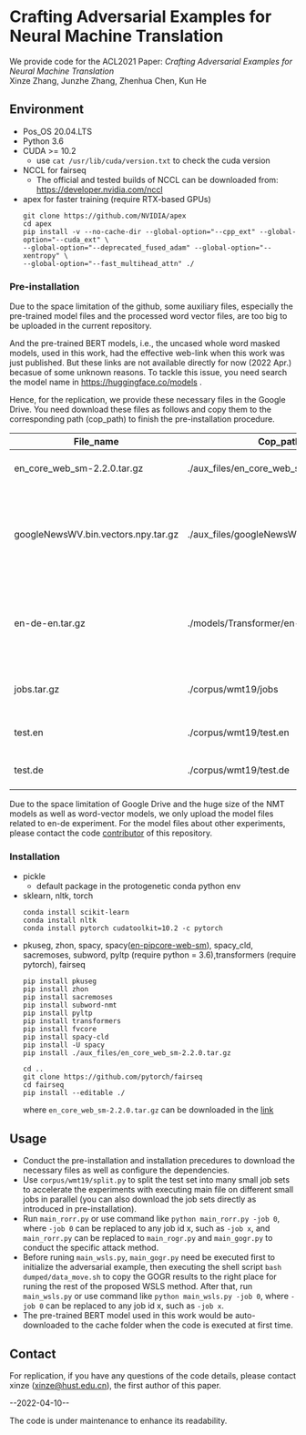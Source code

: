 # Crafting Adversarial Examples for Neural Machine Translation

We provide code for the ACL2021 Paper: *Crafting Adversarial Examples for Neural Machine Translation* \
Xinze Zhang, Junzhe Zhang, Zhenhua Chen, Kun He

## Environment
- Pos_OS 20.04.LTS
- Python 3.6
- CUDA >= 10.2
  - use `cat /usr/lib/cuda/version.txt` to check the cuda version
- NCCL for fairseq
  - The official and tested builds of NCCL can be downloaded from: https://developer.nvidia.com/nccl
- apex for faster training (require RTX-based GPUs)
  ```
  git clone https://github.com/NVIDIA/apex
  cd apex
  pip install -v --no-cache-dir --global-option="--cpp_ext" --global-option="--cuda_ext" \
  --global-option="--deprecated_fused_adam" --global-option="--xentropy" \
  --global-option="--fast_multihead_attn" ./
  ```

### Pre-installation
Due to the space limitation of the github, some auxiliary files, especially the pre-trained model files and the processed word vector files, are too big to be uploaded in the current repository.

And the pre-trained BERT models, i.e., the uncased whole word masked models, used in this work, had the effective web-link when this work was just published. But these links are not available directly for now (2022 Apr.) becasue of some unknown reasons. To tackle this issue, you need search the model name in https://huggingface.co/models .

Hence, for the replication, we provide these necessary files in the Google Drive. You need download these files as follows and copy them to the corresponding path (cop_path) to finish the pre-installation procedure.

|File_name| Cop_path             | Link|    Remark            |
|-----------------|--------------------|:--------:|--------|
| en_core_web_sm-2.2.0.tar.gz | ./aux_files/en_core_web_sm-2.2.0.tar.gz | [Click here](https://drive.google.com/file/d/1i29J4gPAInJwNA1cVdhQWZKdkra41ts9/view?usp=sharing) | Provided by Spacy.          |
| googleNewsWV.bin.vectors.npy.tar.gz         | ./aux_files/googleNewsWV.bin.vectors.npy            | [Click here](https://drive.google.com/file/d/1C7edw_4pNZNgrCchGhS_wnjFGB5KUrXD/view?usp=sharing) | Pre-trained by Google. It's a file, unzip first.     |
| en-de-en.tar.gz             | ./models/Transformer/en-de-en           | [Click here](https://drive.google.com/file/d/1ugFZBRjRqbn7wZpiORG2dmZe_ANLyX5O/view?usp=sharing) | Pre-trained by FAIR. It's a folder, unzip first. |
| jobs.tar.gz                 | ./corpus/wmt19/jobs                     | [Click here](https://drive.google.com/file/d/1UPokk3xDv2vbaz21nceczehBdNw4x1wD/view?usp=sharing) | It's a folder, unzip first. |
| test.en                     | ./corpus/wmt19/test.en                  | [Click here](https://drive.google.com/file/d/1wuVr7bNocGASkoyx77nteE3wkaERJ4_J/view?usp=sharing) | Provided by WMT19.         |
| test.de                     | ./corpus/wmt19/test.de                    | [Click here](https://drive.google.com/file/d/1e5xkUxkcfM8Ci0vrzp0A2oeIHpfZ9FgY/view?usp=sharing) | Provided by WMT19.         |


Due to the space limitation of Google Drive and the huge size of the NMT models as well as word-vector models, we only upload the model files related to en-de experiment. For the model files about other experiments, please contact the code [contributor](https://github.com/XinzeZhang) of this repository.

### Installation
- pickle
  - default package in the protogenetic conda python env
- sklearn, nltk, torch
  ```
  conda install scikit-learn
  conda install nltk
  conda install pytorch cudatoolkit=10.2 -c pytorch
  ```
- pkuseg, zhon, spacy, spacy([en-pipcore-web-sm](https://github.com/explosion/spacy-models/releases/download/en_core_web_sm-2.2.0/en_core_web_sm-2.2.0.tar.gz#egg=en_core_web_sm==2.2.0)), spacy_cld, sacremoses, subword, pyltp (require python = 3.6),transformers (require pytorch), fairseq 
  ```
  pip install pkuseg
  pip install zhon
  pip install sacremoses
  pip install subword-nmt
  pip install pyltp
  pip install transformers
  pip install fvcore
  pip install spacy-cld
  pip install -U spacy
  pip install ./aux_files/en_core_web_sm-2.2.0.tar.gz

  cd ..
  git clone https://github.com/pytorch/fairseq
  cd fairseq
  pip install --editable ./
  ```
  where  `en_core_web_sm-2.2.0.tar.gz` can be downloaded in the [link](https://github.com/explosion/spacy-models/releases/download/en_core_web_sm-2.2.0/en_core_web_sm-2.2.0.tar.gz#egg=en_core_web_sm==2.2.0)

## Usage

- Conduct the pre-installation and installation precedures to download the necessary files as well as configure the dependencies.
- Use `corpus/wmt19/split.py` to split the test set into many small job sets to accelerate the experiments with executing main file on different small jobs in parallel (you can also download the job sets directly as introduced in pre-installation).
- Run `main_rorr.py` or use command like `python main_rorr.py -job 0`, where `-job 0` can be replaced to any job id x, such as `-job x`, and `main_rorr.py` can be replaced to `main_rogr.py` and `main_gogr.py` to conduct the specific attack method.
- Before runing `main_wsls.py`, `main_gogr.py` need be executed first to initialize the adversarial example, then executing the shell script `bash dumped/data_move.sh` to copy the GOGR results to the right place for runing the rest of the proposed WSLS method. After that, run `main_wsls.py` or use command like `python main_wsls.py -job 0`, where `-job 0` can be replaced to any job id x, such as `-job x`.
- The pre-trained BERT model used in this work would be auto-downloaded to the cache folder when the code is executed at first time.


## Contact
For replication, if you have any questions of the code details, please contact xinze (xinze@hust.edu.cn), the first author of this paper.

--2022-04-10--

The code is under maintenance to enhance its readability.